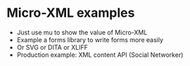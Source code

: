 # Micro-XML examples

- Just use mu to show the value of Micro-XML
- Example a forms library to write forms more easily
- Or SVG or DITA or XLIFF
- Production example: XML content API (Social Networker)

